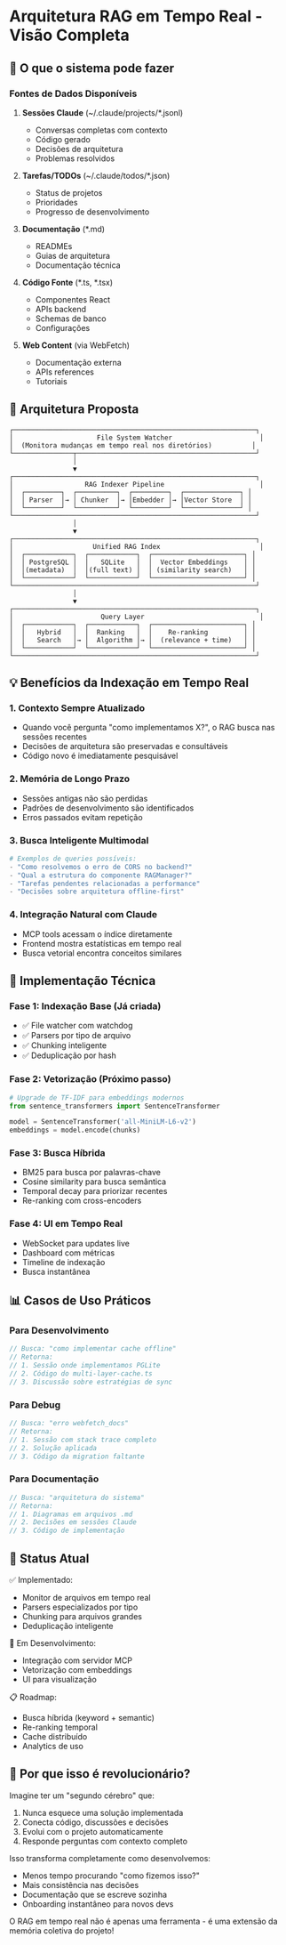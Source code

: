 # Arquitetura RAG em Tempo Real - Visão Completa

## 🎯 O que o sistema pode fazer

### Fontes de Dados Disponíveis

1. **Sessões Claude** (~/.claude/projects/*.jsonl)
   - Conversas completas com contexto
   - Código gerado
   - Decisões de arquitetura
   - Problemas resolvidos

2. **Tarefas/TODOs** (~/.claude/todos/*.json)
   - Status de projetos
   - Prioridades
   - Progresso de desenvolvimento

3. **Documentação** (*.md)
   - READMEs
   - Guias de arquitetura
   - Documentação técnica

4. **Código Fonte** (*.ts, *.tsx)
   - Componentes React
   - APIs backend
   - Schemas de banco
   - Configurações

5. **Web Content** (via WebFetch)
   - Documentação externa
   - APIs references
   - Tutoriais

## 🚀 Arquitetura Proposta

```
┌─────────────────────────────────────────────────────────────┐
│                     File System Watcher                      │
│  (Monitora mudanças em tempo real nos diretórios)          │
└───────────────┬─────────────────────────────────────────────┘
                │
                ▼
┌─────────────────────────────────────────────────────────────┐
│                  RAG Indexer Pipeline                        │
│  ┌─────────┐  ┌──────────┐  ┌─────────┐  ┌──────────────┐ │
│  │ Parser  │→ │ Chunker  │→ │Embedder │→ │Vector Store  │ │
│  └─────────┘  └──────────┘  └─────────┘  └──────────────┘ │
└─────────────────────────────────────────────────────────────┘
                │
                ▼
┌─────────────────────────────────────────────────────────────┐
│                    Unified RAG Index                         │
│  ┌────────────┐  ┌────────────┐  ┌───────────────────────┐ │
│  │ PostgreSQL │  │   SQLite   │  │  Vector Embeddings    │ │
│  │(metadata)  │  │(full text) │  │ (similarity search)   │ │
│  └────────────┘  └────────────┘  └───────────────────────┘ │
└─────────────────────────────────────────────────────────────┘
                │
                ▼
┌─────────────────────────────────────────────────────────────┐
│                      Query Layer                             │
│  ┌────────────┐  ┌────────────┐  ┌───────────────────────┐ │
│  │   Hybrid   │  │  Ranking   │  │    Re-ranking         │ │
│  │   Search   │→ │  Algorithm │→ │  (relevance + time)   │ │
│  └────────────┘  └────────────┘  └───────────────────────┘ │
└─────────────────────────────────────────────────────────────┘
```

## 💡 Benefícios da Indexação em Tempo Real

### 1. Contexto Sempre Atualizado
- Quando você pergunta "como implementamos X?", o RAG busca nas sessões recentes
- Decisões de arquitetura são preservadas e consultáveis
- Código novo é imediatamente pesquisável

### 2. Memória de Longo Prazo
- Sessões antigas não são perdidas
- Padrões de desenvolvimento são identificados
- Erros passados evitam repetição

### 3. Busca Inteligente Multimodal
```python
# Exemplos de queries possíveis:
- "Como resolvemos o erro de CORS no backend?"
- "Qual a estrutura do componente RAGManager?"
- "Tarefas pendentes relacionadas a performance"
- "Decisões sobre arquitetura offline-first"
```

### 4. Integração Natural com Claude
- MCP tools acessam o índice diretamente
- Frontend mostra estatísticas em tempo real
- Busca vetorial encontra conceitos similares

## 🔧 Implementação Técnica

### Fase 1: Indexação Base (Já criada)
- ✅ File watcher com watchdog
- ✅ Parsers por tipo de arquivo
- ✅ Chunking inteligente
- ✅ Deduplicação por hash

### Fase 2: Vetorização (Próximo passo)
```python
# Upgrade de TF-IDF para embeddings modernos
from sentence_transformers import SentenceTransformer

model = SentenceTransformer('all-MiniLM-L6-v2')
embeddings = model.encode(chunks)
```

### Fase 3: Busca Híbrida
- BM25 para busca por palavras-chave
- Cosine similarity para busca semântica
- Temporal decay para priorizar recentes
- Re-ranking com cross-encoders

### Fase 4: UI em Tempo Real
- WebSocket para updates live
- Dashboard com métricas
- Timeline de indexação
- Busca instantânea

## 📊 Casos de Uso Práticos

### Para Desenvolvimento
```typescript
// Busca: "como implementar cache offline"
// Retorna:
// 1. Sessão onde implementamos PGLite
// 2. Código do multi-layer-cache.ts
// 3. Discussão sobre estratégias de sync
```

### Para Debug
```typescript
// Busca: "erro webfetch_docs"
// Retorna:
// 1. Sessão com stack trace completo
// 2. Solução aplicada
// 3. Código da migration faltante
```

### Para Documentação
```typescript
// Busca: "arquitetura do sistema"
// Retorna:
// 1. Diagramas em arquivos .md
// 2. Decisões em sessões Claude
// 3. Código de implementação
```

## 🚦 Status Atual

✅ Implementado:
- Monitor de arquivos em tempo real
- Parsers especializados por tipo
- Chunking para arquivos grandes
- Deduplicação inteligente

🚧 Em Desenvolvimento:
- Integração com servidor MCP
- Vetorização com embeddings
- UI para visualização

📋 Roadmap:
- Busca híbrida (keyword + semantic)
- Re-ranking temporal
- Cache distribuído
- Analytics de uso

## 💭 Por que isso é revolucionário?

Imagine ter um "segundo cérebro" que:
1. Nunca esquece uma solução implementada
2. Conecta código, discussões e decisões
3. Evolui com o projeto automaticamente
4. Responde perguntas com contexto completo

Isso transforma completamente como desenvolvemos:
- Menos tempo procurando "como fizemos isso?"
- Mais consistência nas decisões
- Documentação que se escreve sozinha
- Onboarding instantâneo para novos devs

O RAG em tempo real não é apenas uma ferramenta - é uma extensão da memória coletiva do projeto!